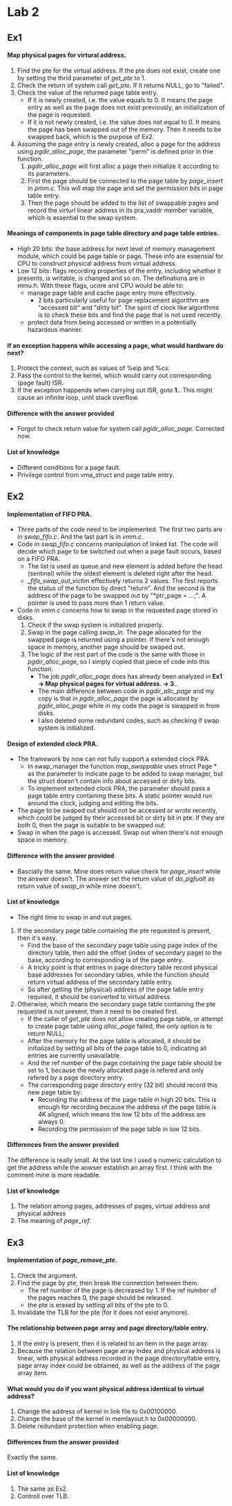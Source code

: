 # Lab 2

## Ex1

#### Map physical pages for virtural address.

1. Find the pte for the virtual address. If the pte does not exist, create one by setting the thrid parameter of *get_pte* to 1.
2. Check the return of system call *get_pte*. If it returns NULL, go to "failed".
3. Check the value of the returned page table entry.
    - If it is newly created, i.e. the value equals to 0. It means the page entry as well as the page does not exist previously, an initialization of the page is requested.
    - If it is not newly created, i.e. the value does not equal to 0. It means the page has been swapped out of the memory. Then it needs to be swapped back, which is the purpose of Ex2.
3. Assuming the page entry is newly created, alloc a page for the address using *pgdir_alloc_page*, the parameter "perm" is defined prior in thie function.
    1. *pgdir_alloc_page* will first alloc a page then initialize it according to its parameters.  
    2. First the page should be connected to the page table by *page_insert* in *pmm.c*. This will map the page and set the permission bits in page table entry.
    3. Then the page should be added to the list of swappable pages and record the virturl linear address in its pra_vaddr member variable, which is essential to the swap system.

#### Meanings of components in page table directory and page table entries.
- High 20 bits: the base address for next level of memory management module, which could be page table or page. These info are essensial for CPU to construct physical address from virtual address.
- Low 12 bits: flags recording properties of the entry, including whether it presents, is writable, is changed and so on. The definations are in mmu.h. With these flags, ucore and CPU would be able to:
    - manage page table and cache page entry more effectively.
        - 2 bits particularly useful for page replacement algorithm are "accessed bit" and "dirty bit". The spirit of clock like algorithms is to check these bits and find the page that is not used recently.
    - protect data from being accessed or written in a potentially hazardous manner.

#### If an exception happens while accessing a page, what would hardware do next?
1. Protect the context, such as values of %eip and %cs.
2. Pass the control to the kernel, which would carry out corresponding (page fault) ISR.
3. If the exception happends when carrying out ISR, goto **1.**. This might cause an infinite loop, until stack overflow.

#### Difference with the answer provided
- Forgot to check return value for system call *pgidr_alloc_page*. Corrected now.

#### List of knowledge
- Different conditions for a page fault.
- Privilege control from vma_struct and page table entry.

## Ex2

#### Implementation of FIFO PRA.

- Three parts of the code need to be implemented. The first two parts are in *swap_fifo.c*. And the last part is in *vmm.c*.
- Code in *swap_fifo.c* concerns manipulation of linked list. The code will decide which page to be switched out when a page fault occurs, based on a FIFO PRA.
    - The list is used as queue and new element is added before the head (sentinel) while the oldest element is deleted right after the head.
    - *_fifo_swap_out_victim* effectively returns 2 values. The first reports the status of the function by direct "return". And the second is the address of the page to be swapped out by "*ptr_page = ...;". A pointer is used to pass more than 1 return value.
- Code in *vmm.c* concerns how to swap in the requested page stored in disks. 
    1. Check if the swap system is initialized properly.
    2. Swap in the page calling *swap_in*. The page allocated for the swapped page is returned using a pointer. If there's not enough space in memory, another page should be swaped out.
    2. The logic of the rest part of the code is the same with those in *pgdir_alloc_page*, so I simply copied that piece of code into this function.
        - The job *pgdir_alloc_page* does has already been analyzed in **Ex1 -> Map physical pages for virtual address. -> 3.**. 
        - The main difference between code in *pgdir_allc_page* and my copy is that in *pgdir_alloc_page* the page is allocated by *pgdir_alloc_page* while in my code the page is swapped in from disks.
        - I also deleted some redundant codes, such as checking if swap system is initialized.

#### Design of extended clock PRA.
- The framework by now can not fully support a extended clock PRA.
    - In swap_manager the function *map_swappable* uses struct Page * as the parameter to indicate page to be added to swap manager, but the struct doesn't contain info about accessed or dirty bits.
    - To implement extended clock PRA, the parameter should pass a page table entry containing these bits. A static pointer would run around the clock, judging and editing the bits.
- The page to be swaped out should not be accessed or wrote recently, which could be judged by their accessed bit or dirty bit in pte. If they are both 0, then the page is suitable to be swapped out.
- Swap in when the page is accessed. Swap out when there's not enough space in memory.

#### Difference with the answer provided
- Bascially the same. Mine does return value check for *page_insert* while the answer doesn't. The answer set the return value of *do_pgfualt* as return value of *swap_in* while mine doesn't.


#### List of knowledge
- The right time to swap in and out pages.



1. If the secondary page table containing the pte requested is present, then it's easy. 
    - Find the base of the secondary page table using page index of the directory table, then add the offset (index of secondary page) to the base, according to corresponding la of the page entry.
    - A tricky point is that entries in page directory table record physical base addresses for secondary tables, while the function should return virtual address of the secondary table entry. 
    - So after getting the (physical) address of the page table entry required, it should be converted to virtual address.
2. Otherwise, which means the secondary page table containing the pte requested is not present, then it need to be created first.
    - If the caller of *get_pte* does not allow creating page table, or attempt to create page table using *alloc_page* failed, the only option is to return NULL; 
    - After the memory for the page table is allocated, it should be initialized by setting all bits of the page table to 0, indicating all entries are currently unavailable.
    - And the ref number of the page containing the page table should be set to 1, because the newly allocated page is refered and only refered by a page directory entry.
    - The corresponding page directory entry (32 bit) should record this new page table by:
        - Recording the address of the page table in high 20 bits. This is enough for recording because the address of the page table is 4K aligned, which means the low 12 bits of the address are always 0.
        - Recording the permission of the page table in low 12 bits.



#### Differences from the answer provided
The difference is really small. At the last line I used a numeric calculation to get the address while the anwser establish an array first. I think with the comment mine is more readable.

#### List of knowledge

1. The relation among pages, addresses of pages, virtual address and physical address
2. The meaning of *page_ref*.

## Ex3

#### Implementation of *page_remove_pte*.
1. Check the argument. 
2. Find the page by pte, then break the connection between them. 
    - The ref number of the page is decreased by 1. If the ref number of the pages reaches 0, the page should be released.
    - the pte is erased by setting all bits of the pte to 0.
3. Invalidate the TLB for the pte (for it does not exist anymore).

#### The relationship between page array and page directory/table entry.
1. If the entry is present, then it is related to an item in the page array.
2. Because the relation between page array index and physical address is linear, with physical address recorded in the page directory/table entry, page array index could be obtained, as well as the address of the page array item.

#### What would you do if you want physical address identical to virtual address?
1. Change the address of kernel in link file to 0x00100000.
2. Change the base of the kernel in memlayout.h to 0x00000000.
3. Delete redundant protection when enabling page.

#### Differences from the answer provided
Exactly the same.

#### List of knowledge
1. The same as Ex2.
2. Controll over TLB.

